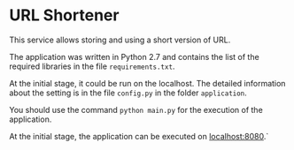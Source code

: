 # URL Shortener

This service allows storing and using a short version of URL.

The application was written in Python 2.7 and contains the list of the required libraries in the file `requirements.txt`.

At the initial stage, it could be run on the localhost. The detailed information about the setting is in the file `config.py` in the folder `application`.

You should use the command `python main.py` for the execution of the application.

At the initial stage, the application can be executed on [localhost:8080](http://localhost:8080).`
